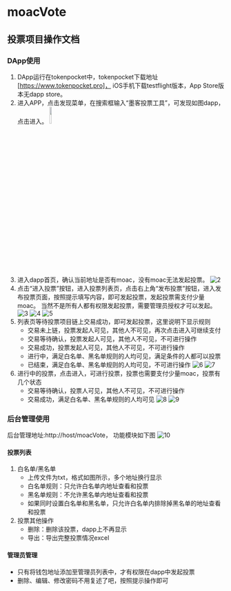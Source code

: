 # moacVote
## 投票项目操作文档
### DApp使用
1. DApp运行在tokenpocket中，tokenpocket下载地址[https://www.tokenpocket.pro]， iOS手机下载testflight版本，App Store版本无dapp store。
2. 进入APP，点击发现菜单，在搜索框输入“墨客投票工具”，可发现如图dapp，点击进入。
	<img style="width:10%;" src="https://github.com/gaoshan-tech/moacVote/raw/master/pic/1.jpeg"/>
3. 进入dapp首页，确认当前地址是否有moac，没有moac无法发起投票。
	![2](https://github.com/gaoshan-tech/moacVote/raw/master/pic/2.jpeg)
4. 点击“进入投票”按钮，进入投票列表页，点击右上角“发布投票”按钮，进入发布投票页面，按照提示填写内容，即可发起投票，发起投票需支付少量moac。
	当然不是所有人都有权限发起投票，需要管理员授权才可以发起。
	![3](https://github.com/gaoshan-tech/moacVote/raw/master/pic/3.jpeg)
  ![4](https://github.com/gaoshan-tech/moacVote/raw/master/pic/4.jpeg)
  ![5](https://github.com/gaoshan-tech/moacVote/raw/master/pic/5.jpeg)
5. 列表页等待投票项目链上交易成功，即可发起投票，这里说明下显示规则
	- 交易未上链，投票发起人可见，其他人不可见，再次点击进入可继续支付
	- 交易等待确认，投票发起人可见，其他人不可见，不可进行操作
	- 交易成功，投票发起人可见，其他人不可见，不可进行操作
	- 进行中，满足白名单、黑名单规则的人均可见，满足条件的人都可以投票
	- 已结束，满足白名单、黑名单规则的人均可见，不可进行操作
	![6](https://github.com/gaoshan-tech/moacVote/raw/master/pic/6.jpeg)
  ![7](https://github.com/gaoshan-tech/moacVote/raw/master/pic/7.jpeg)
6. 进行中的投票，点击进入，可进行投票，投票也需要支付少量moac，投票有几个状态
	- 交易等待确认，投票人可见，其他人不可见，不可进行操作
	- 交易成功，满足白名单、黑名单规则的人均可见
	![8](https://github.com/gaoshan-tech/moacVote/raw/master/pic/8.jpeg)
  ![9](https://github.com/gaoshan-tech/moacVote/raw/master/pic/9.jpeg)

### 后台管理使用
后台管理地址:http://host/moacVote， 功能模块如下图
	![10](https://github.com/gaoshan-tech/moacVote/raw/master/pic/10.png)
#### 投票列表
1. 白名单/黑名单
	- 上传文件为txt，格式如图所示，多个地址换行显示
	- 白名单规则：只允许白名单内地址查看和投票
	- 黑名单规则：不允许黑名单内地址查看和投票
	- 如果同时设置白名单和黑名单，只允许白名单内排除掉黑名单的地址查看和投票
2. 投票其他操作
	- 删除：删除该投票，dapp上不再显示
	- 导出：导出完整投票情况excel

#### 管理员管理
- 只有将钱包地址添加至管理员列表中，才有权限在dapp中发起投票
- 删除、编辑、修改密码不用复述了吧，按照提示操作即可
